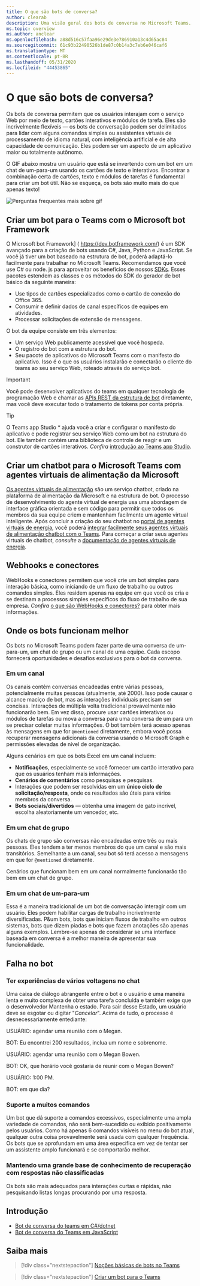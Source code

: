 ```yaml
---
title: O que são bots de conversa?
author: clearab
description: Uma visão geral dos bots de conversa no Microsoft Teams.
ms.topic: overview
ms.author: anclear
ms.openlocfilehash: a88d516c57faa96e29de3e786910a13c4d65ac84
ms.sourcegitcommit: 61c93b22490526b1de87c0b14a3c7eb6e046caf6
ms.translationtype: MT
ms.contentlocale: pt-BR
ms.lasthandoff: 05/31/2020
ms.locfileid: "44453865"
---
```

# <a name="what-are-conversational-bots"></a>O que são bots de conversa?

Os bots de conversa permitem que os usuários interajam com o serviço Web por meio de texto, cartões interativos e módulos de tarefa. Eles são incrivelmente flexíveis — os bots de conversação podem ser delimitados para lidar com alguns comandos simples ou assistentes virtuais de processamento de idioma natural, com inteligência artificial e de alta capacidade de comunicação. Eles podem ser um aspecto de um aplicativo maior ou totalmente autônomo.

O GIF abaixo mostra um usuário que está se invertendo com um bot em um chat de um-para-um usando os cartões de texto e interativos. Encontrar a combinação certa de cartões, texto e módulos de tarefas é fundamental para criar um bot útil. Não se esqueça, os bots são muito mais do que apenas texto!

![Perguntas frequentes mais sobre gif](~/assets/images/FAQPlusEndUser.gif)

## <a name="build--a-bot-for-teams-with-the-microsoft-bot-framework"></a>Criar um bot para o Teams com o Microsoft bot Framework

O Microsoft bot Framework] ( https://dev.botframework.com/) é um SDK avançado para a criação de bots usando C#, Java, Python e JavaScript. Se você já tiver um bot baseado na estrutura de bot, poderá adaptá-lo facilmente para trabalhar no Microsoft Teams. Recomendamos que você use C# ou node. js para aproveitar os benefícios de nossos [SDKs](/microsoftteams/platform/#pivot=sdk-tools). Esses pacotes estendem as classes e os métodos do SDK do gerador de bot básico da seguinte maneira:

* Use tipos de cartões especializados como o cartão de conexão do Office 365.
* Consumir e definir dados de canal específicos de equipes em atividades.
* Processar solicitações de extensão de mensagens.

O bot da equipe consiste em três elementos:

* Um serviço Web publicamente acessível que você hospeda.
* O registro do bot com a estrutura do bot.
* Seu pacote de aplicativos do Microsoft Teams com o manifesto do aplicativo. Isso é o que os usuários instalarão e conectarão o cliente do teams ao seu serviço Web, roteado através do serviço bot.

> [!IMPORTANT]
> Você pode desenvolver aplicativos do teams em qualquer tecnologia de programação Web e chamar as [APIs REST da estrutura de bot](/bot-framework/rest-api/bot-framework-rest-overview) diretamente, mas você deve executar todo o tratamento de tokens por conta própria.

> [!TIP]
> O Teams app Studio * ajuda você a criar e configurar o manifesto do aplicativo e pode registrar seu serviço Web como um bot na estrutura do bot. Ele também contém uma biblioteca de controle de reagir e um construtor de cartões interativos. *Confira* [introdução ao Teams app Studio](~/concepts/build-and-test/app-studio-overview.md).

## <a name="create-a-chatbot-for-teams-with-microsoft-power-virtual-agents"></a>Criar um chatbot para o Microsoft Teams com agentes virtuais de alimentação da Microsoft

[Os agentes virtuais de alimentação](/power-virtual-agents/fundamentals-what-is-power-virtual-agents) são um serviço chatbot, criado na plataforma de alimentação da Microsoft e na estrutura de bot.  O processo de desenvolvimento do agente virtual de energia usa uma abordagem de interface gráfica orientada e sem código para permitir que todos os membros da sua equipe criem e mantenham facilmente um agente virtual inteligente.  Após concluir a criação do seu chatbot no [portal de agentes virtuais de energia](https://powervirtualagents.microsoft.com), você poderá [integrar facilmente seus agentes virtuais de alimentação chatbot com o Teams](how-to/add-power-virtual-agents-bot-to-teams.md). Para começar a criar seus agentes virtuais de chatbot, *consulte* a [documentação de agentes virtuais de energia](https://docs.microsoft.com/power-virtual-agents/).

## <a name="webhooks-and-connectors"></a>Webhooks e conectores

WebHooks e conectores permitem que você crie um bot simples para interação básica, como iniciando de um fluxo de trabalho ou outros comandos simples. Eles residem apenas na equipe em que você os cria e se destinam a processos simples específicos do fluxo de trabalho de sua empresa. *Confira* [o que são WebHooks e conectores?](~/webhooks-and-connectors/what-are-webhooks-and-connectors.md) para obter mais informações.

## <a name="where-bots-work-best"></a>Onde os bots funcionam melhor

Os bots no Microsoft Teams podem fazer parte de uma conversa de um-para-um, um chat de grupo ou um canal de uma equipe. Cada escopo fornecerá oportunidades e desafios exclusivos para o bot da conversa.

### <a name="in-a-channel"></a>Em um canal

Os canais contêm conversas encadeadas entre várias pessoas, potencialmente muitas pessoas (atualmente, até 2000). Isso pode causar o alcance maciço de bot, mas as interações individuais precisam ser concisas. Interações de múltipla volta tradicional provavelmente não funcionarão bem. Em vez disso, procure usar cartões interativos ou módulos de tarefas ou mova a conversa para uma conversa de um para um se precisar coletar muitas informações. O bot também terá acesso apenas às mensagens em que for `@mentioned` diretamente, embora você possa recuperar mensagens adicionais da conversa usando o Microsoft Graph e permissões elevadas de nível de organização.

Alguns cenários em que os bots Excel em um canal incluem:

* **Notificações**, especialmente se você fornecer um cartão interativo para que os usuários tenham mais informações.
* **Cenários de comentários** como pesquisas e pesquisas.
* Interações que podem ser resolvidas em um **único ciclo de solicitação/resposta**, onde os resultados são úteis para vários membros da conversa.
* **Bots sociais/divertidos** — obtenha uma imagem de gato incrível, escolha aleatoriamente um vencedor, etc.

### <a name="in-a-group-chat"></a>Em um chat de grupo

Os chats de grupo são conversas não encadeadas entre três ou mais pessoas. Eles tendem a ter menos membros do que um canal e são mais transitórios. Semelhante a um canal, seu bot só terá acesso a mensagens em que for `@mentioned` diretamente.

Cenários que funcionam bem em um canal normalmente funcionarão tão bem em um chat de grupo.

### <a name="in-a-one-to-one-chat"></a>Em um chat de um-para-um

Essa é a maneira tradicional de um bot de conversação interagir com um usuário. Eles podem habilitar cargas de trabalho incrivelmente diversificadas. P&um bots, bots que iniciam fluxos de trabalho em outros sistemas, bots que dizem piadas e bots que fazem anotações são apenas alguns exemplos. Lembre-se apenas de considerar se uma interface baseada em conversa é a melhor maneira de apresentar sua funcionalidade.

## <a name="bot-fails"></a>Falha no bot

### <a name="having-multi-turn-experiences-in-chat"></a>Ter experiências de vários voltagens no chat

Uma caixa de diálogo abrangente entre o bot e o usuário é uma maneira lenta e muito complexa de obter uma tarefa concluída e também exige que o desenvolvedor Mantenha o estado. Para sair desse Estado, um usuário deve se esgotar ou digitar "*Cancelar*". Acima de tudo, o processo é desnecessariamente entediante:

USUÁRIO: agendar uma reunião com o Megan.

BOT: Eu encontrei 200 resultados, inclua um nome e sobrenome.

USUÁRIO: agendar uma reunião com o Megan Bowen.

BOT: OK, que horário você gostaria de reunir com o Megan Bowen?

USUÁRIO: 1:00 PM.

BOT: em que dia?

### <a name="supporting-too-many-commands"></a>Suporte a muitos comandos

Um bot que dá suporte a comandos excessivos, especialmente uma ampla variedade de comandos, não será bem-sucedido ou exibido positivamente pelos usuários. Como há apenas 6 comandos visíveis no menu do bot atual, qualquer outra coisa provavelmente será usada com qualquer frequência. Os bots que se aprofundam em uma área específica em vez de tentar ser um assistente amplo funcionará e se comportarão melhor.

### <a name="maintaining-a-large-retrieval-knowledge-base-with-unranked-responses"></a>Mantendo uma grande base de conhecimento de recuperação com respostas não classificadas

Os bots são mais adequados para interações curtas e rápidas, não pesquisando listas longas procurando por uma resposta.

## <a name="get-started"></a>Introdução

* [Bot de conversa do teams em C#/dotnet](https://github.com/microsoft/BotBuilder-Samples/tree/master/samples/csharp_dotnetcore/57.teams-conversation-bot)
* [Bot de conversa do Teams em JavaScript](https://github.com/microsoft/BotBuilder-Samples/tree/master/samples/javascript_nodejs/57.teams-conversation-bot)

## <a name="learn-more"></a>Saiba mais

> [!div class="nextstepaction"]
> [Noções básicas de bots no Teams](~/bots/bot-basics.md)

> [!div class="nextstepaction"]
> [Criar um bot para o Teams](~/bots/how-to/create-a-bot-for-teams.md)
